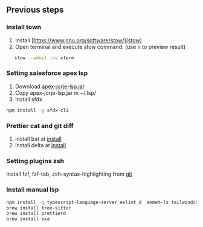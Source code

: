 ## Previous steps

### Install town

1. Install [https://www.gnu.org/software/stow/](stow)
2. Open terminal and execute stow command. (use n to preview result)

```sh
   stow --adopt -nv xterm
```

### Setting salesforce apex lsp

1. Download [apex-jorje-lsp.jar](https://github.com/forcedotcom/salesforcedx-vscode/blob/develop/packages/salesforcedx-vscode-apex/out/apex-jorje-lsp.jar)
2. Copy apex-jorje-lsp.jar in ~/.lsp/
3. Install sfdx
```sh
npm install -g sfdx-cli
```

### Prettier cat and git diff

1. install bat at [install](https://github.com/sharkdp/bat#installation)
2. install delta at [install](https://dandavison.github.io/delta/installation.html)

### Setting plugins zsh

Install fzf, fzf-tab, zsh-syntax-highlighting from [git](https://github.com/ohmyzsh/ohmyzsh/wiki/Plugins)

### Install manual lsp

```sh
npm install -g typescript-language-server eslint_d  emmet-ls tailwindcss-language-server
brew install tree-sitter
brew install prettierd
brew install exa
```
